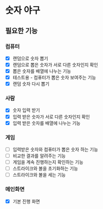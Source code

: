 # 숫자 야구

## 필요한 기능

### 컴퓨터
- [x] 랜덤으로 숫자 뽑기 
- [x] 랜덤으로 뽑은 숫자가 서로 다른 숫자인지 확인
- [x] 뽑은 숫자를 배열에 나누는 기능
- [x] 테스트용 - 컴퓨터가 뽑은 숫자 보여주는 기능
- [x] 랜덤 숫자 다시 뽑기

### 사람
- [x] 숫자 입력 받기
- [x] 입력 받은 숫자가 서로 다른 숫자인지 확인
- [x] 입력 받은 숫자를 배열에 나누는 기능

### 게임
- [ ] 입력받은 숫자와 컴퓨터가 뽑은 숫자 하는 기능
- [ ] 비교한 결과를 알려주는 기능
- [ ] 게임을 계속 진행하는지 확인하는 기능
- [ ] 스트라이크와 볼을 초기화하는 기능
- [ ] 스트라이크와 볼을 세는 기능

### 메인화면
- [x] 기본 진행 화면